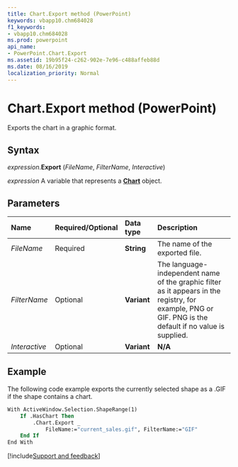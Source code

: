 ```yaml
---
title: Chart.Export method (PowerPoint)
keywords: vbapp10.chm684028
f1_keywords:
- vbapp10.chm684028
ms.prod: powerpoint
api_name:
- PowerPoint.Chart.Export
ms.assetid: 19b95f24-c262-902e-7e96-c488affeb88d
ms.date: 08/16/2019
localization_priority: Normal
---
```



# Chart.Export method (PowerPoint)

Exports the chart in a graphic format.


## Syntax

_expression_.**Export** (_FileName_, _FilterName_, _Interactive_)

_expression_ A variable that represents a **[Chart](PowerPoint.Chart.md)** object.


## Parameters

|Name|Required/Optional|Data type|Description|
|:-----|:-----|:-----|:-----|
| _FileName_|Required|**String**|The name of the exported file.|
| _FilterName_|Optional|**Variant**|The language-independent name of the graphic filter as it appears in the registry, for example, PNG or GIF. PNG is the default if no value is supplied.|
| _Interactive_|Optional|**Variant**|**N/A**|



## Example

The following code example exports the currently selected shape as a .GIF if the shape contains a chart.

```vb
With ActiveWindow.Selection.ShapeRange(1)
    If .HasChart Then
        .Chart.Export _
            FileName:="current_sales.gif", FilterName:="GIF"
    End If
End With
```


[!include[Support and feedback](~/includes/feedback-boilerplate.md)]
